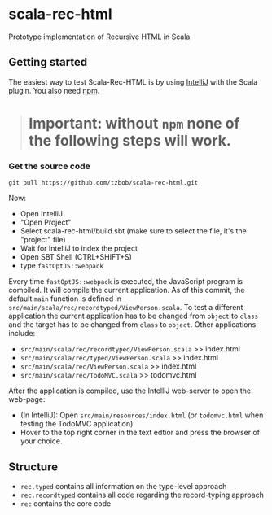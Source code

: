 # scala-rec-html
Prototype implementation of Recursive HTML in Scala

## Getting started

The easiest way to test Scala-Rec-HTML is by using [IntelliJ](https://www.jetbrains.com/idea/) with the Scala plugin.
You also need [npm](https://www.npmjs.com).

> # **Important:** without `npm` none of the following steps will work.

### Get the source code 

```
git pull https://github.com/tzbob/scala-rec-html.git
```

Now:
- Open IntelliJ
- "Open Project" 
- Select scala-rec-html/build.sbt (make sure to select the file, it's the "project" file)
- Wait for IntelliJ to index the project
- Open SBT Shell (CTRL+SHIFT+S)
- type `fastOptJS::webpack`

Every time `fastOptJS::webpack` is executed, the JavaScript program is compiled. It will compile the current application.
As of this commit, the default `main` function is defined in  `src/main/scala/rec/recordtyped/ViewPerson.scala`.
To test a different application the current application has to be changed from `object` to `class` and the target has to be changed from `class` to `object`.
Other applications include:
- `src/main/scala/rec/recordtyped/ViewPerson.scala` >> index.html
- `src/main/scala/rec/typed/ViewPerson.scala` >> index.html
- `src/main/scala/rec/ViewPerson.scala` >> index.html
- `src/main/scala/rec/TodoMVC.scala` >> todomvc.html

After the application is compiled, use the IntelliJ web-server to open the web-page:
- (In IntelliJ): Open `src/main/resources/index.html` (or `todomvc.html` when testing the TodoMVC application)
- Hover to the top right corner in the text edtior and press the browser of your choice.

## Structure

- `rec.typed` contains all information on the type-level approach
- `rec.recordtyped` contains all code regarding the record-typing approach
- `rec` contains the core code

